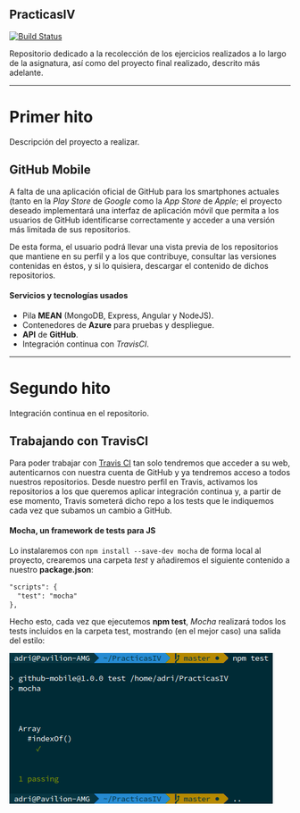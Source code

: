## PracticasIV

[![Build Status](https://travis-ci.org/adrianmorente/PracticasIV.svg?branch=master)](https://travis-ci.org/adrianmorente/PracticasIV)

Repositorio dedicado a la recolección de los ejercicios realizados a lo largo de la asignatura, así como del proyecto final realizado, descrito más adelante.

***

# Primer hito

Descripción del proyecto a realizar.

## GitHub Mobile

A falta de una aplicación oficial de GitHub para los smartphones actuales (tanto en la *Play Store* de *Google* como la *App Store* de *Apple*; el proyecto deseado implementará una interfaz de aplicación móvil que permita a los usuarios de GitHub identificarse correctamente y acceder a una versión más limitada de sus repositorios.

De esta forma, el usuario podrá llevar una vista previa de los repositorios que mantiene en su perfil y a los que contribuye, consultar las versiones contenidas en éstos, y si lo quisiera, descargar el contenido de dichos repositorios.

#### Servicios y tecnologías usados

+ Pila **MEAN** (MongoDB, Express, Angular y NodeJS).
+ Contenedores de **Azure** para pruebas y despliegue.
+ **API** de **GitHub**.
+ Integración continua con *TravisCI*.

***

# Segundo hito

Integración continua en el repositorio.

## Trabajando con TravisCI

Para poder trabajar con [Travis CI](https://travis-ci.org/) tan solo tendremos que acceder a su web, autenticarnos con nuestra cuenta de GitHub y ya tendremos acceso a todos nuestros repositorios. Desde nuestro perfil en Travis, activamos los repositorios a los que queremos aplicar integración continua y, a partir de ese momento, Travis someterá dicho repo a los tests que le indiquemos cada vez que subamos un cambio a GitHub.

#### Mocha, un framework de tests para JS

Lo instalaremos con `npm install --save-dev mocha` de forma local al proyecto, crearemos una carpeta *test* y añadiremos el siguiente contenido a nuestro **package.json**:

```
"scripts": {
  "test": "mocha"
},
```

Hecho esto, cada vez que ejecutemos **npm test**, *Mocha* realizará todos los tests incluidos en la carpeta test, mostrando (en el mejor caso) una salida del estilo:

![Captura test Mocha](./images/captura-test-mocha.png)
